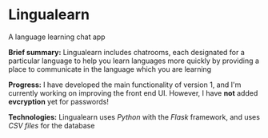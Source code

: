 # Lingualearn
A language learning chat app


**Brief summary:** Lingualearn includes chatrooms, each designated for a particular language to help you learn languages more quickly by providing a place to communicate in the language which you are learning


**Progress:** I have developed the main functionality of version 1, and I'm currently working on improving the front end UI. However, I have **not** added **evcryption** yet for passwords!


**Technologies:** Lingualearn uses *Python* with the *Flask* framework, and uses *CSV files* for the database